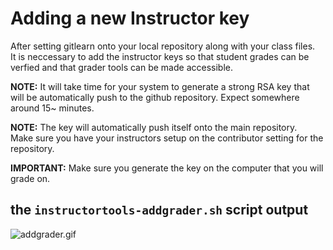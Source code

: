 # Adding a new Instructor key

After setting gitlearn onto your local repository along with your class files.   
It is neccessary to add the instructor keys so that student grades can be verfied and that grader tools can be made accessible.  

**NOTE:**
It will take time for your system to generate a strong RSA key that will be automatically push to the github repository. 
Expect somewhere around 15~ minutes.

**NOTE:**
The key will automatically push itself onto the main repository.  
Make sure you have your instructors setup on the contributor setting for
the repository.

**IMPORTANT:**
Make sure you generate the key on the computer that you will grade on.

## the `instructortools-addgrader.sh` script output
![addgrader.gif](img/addgrader.gif)
